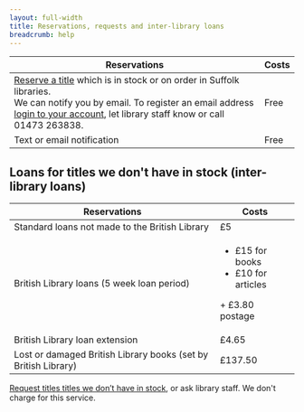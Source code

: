 ```yaml
---
layout: full-width
title: Reservations, requests and inter-library loans
breadcrumb: help
---
```


<table class="pure-table pure-table-bordered">
  <thead>
    <tr>
      <th>Reservations</th>
      <th>Costs</th>
    </tr>
  </thead>
  <tbody>
    <tr>
      <td><a href="https://suffolk.spydus.co.uk/cgi-bin/spydus.exe/MSGTRN/OPAC/BSEARCH">Reserve a title</a> which is in stock or on order in Suffolk libraries.<br>We can notify you by email. To register an email address <a href="https://suffolk.spydus.co.uk/cgi-bin/spydus.exe/MSGTRN/OPAC/LOGINB">login to your account</a>, let library staff know or call 01473 263838.</td>
      <td>Free</td>
    </tr>
    <tr>
      <td>
        Text or email notification
      </td>
      <td>
        Free
      </td>
    </tr>
   </tbody>
</table>

## Loans for titles we don't have in stock (inter-library loans)

<table class="pure-table pure-table-bordered">
    <thead>
      <tr>
        <th>Reservations</th>
        <th>Costs</th>
      </tr>
    </thead>
    <tbody>
        <tr>
          <td>
            Standard loans not made to the British Library
          </td>
          <td>
            £5
          </td>
        </tr>
        <tr>
          <td>
            British Library loans (5 week loan period)
          </td>
          <td>
            <ul>
              <li>
                £15 for books
              </li>
              <li>
                £10 for articles
              </li>
            </ul>
            <p>+ £3.80 postage</p>
          </td>
        </tr>
        <tr>
          <td>
            British Library loan extension
          </td>
          <td>
            £4.65
          </td>
        </tr>
        <tr>
          <td>
            Lost or damaged British Library books (set by British Library)
          </td>
          <td>
            £137.50
          </td>
        </tr>
      </tbody>
    </table>

<a href="http://suffolklibraries.co.uk/help/suggest-a-title/">Request titles titles we don&#8217;t have in stock</a>, or ask library staff. We don't charge for this service.
